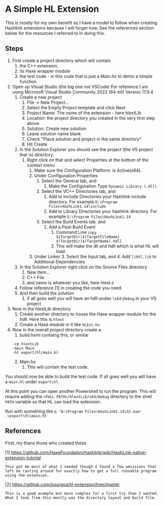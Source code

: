 # A Simple HL Extension

This is mostly for my own benefit so I have a model to follow when creating Hashlink extensions because I will forget how.
See the references section below for the resources I referred to in doing this.

## Steps

   1. First create a project directory which will contain
      1. the C++ extension,
      2. its Haxe wrapper module
      3. the test code - in this code that is just a Main.hx to demo a simple function
   2. Open up Visual Studio (the big one not VSCode) 
        For reference I am using Microsoft Visual Studio Community 2022 (64-bit) Version 17.0.4
      1. Create a new project
         1. File -> New Project...
         2. Select the Empty Project template and click Next
         3. Project Name: The name of the extension - here hlextLib
         4. Location: the project directory you created in the very first step above
         5. Solution: Create new solution
         6. Leave solution name blank
         7. Check "Place solution and project in the same directory"
         8. Hit Create
      2. In the Solution Explorer you should see the project (the VS project that is) directory.
         1. Right click on that and select Properties at the bottom of the context menu
            1. Make sure the Configuration Platform: is Active(x64).
            2. Under Configuration Properties
               1. Select the General tab, and
                  1. Make the Configuration Type `Dynamic Library (.dll)`
               2. Select the VC++ Directories tab, and
                  1. Add to Include Directories your Hashlink include directory. For example `D:\Program Files\HashLink1.14\include`
                  2. Add to Library Directories your hashlink directory. For example `D:\Program Files\HashLink1.14`
               4. Select the Build Events tab, and
                  1. Add a Post-Build Event
                     1. Command Line `copy $(TargetDir)$(TargetFileName)  $(TargetDir)$(TargetName).hdll `
                     2. This will make the dll and hdll which is what HL will load.
            3. Under Linker
               3. Select the Input tab, and
               4. Add `libhl.lib` to Additional Dependencies
      3. In the Solution Explorer right click on the Source Files directory
         1. New Item...
         2. C++ File
         3. and name is whatever you like, here hlext.c
      4. Follow reference [1] in creating the code you need.
      5. And then build the solution
         1. if all goes well you will have an hdll undex `\x64\Debug` in your VS project
   3. Now in the hlextLib directory
      1. Create another directory to house the Haxe wrapper module for the hdll. Here this is `hlext`
      2. Create a Haxe module in it like `HLExt.hx`
   4. Now in the overall project directory create a
      1. build.hxml containg this, or similar
        ```
        -cp hlextLib
        -main Main
        -hl export/hl/main.hl
        ```
      2. Main.hx
         1. This will contain the test code.
   
You should now be able to build the test code. If all goes well you will have a `main.hl`  under `export\hl`.

At this point you can open another Powershell to run the program. This will require adding the `<FULL PATH>/hlextLib/x64/Debug` directory to the shell `PATH` variable so that HL can load the extension.

Run with something like `& 'D:\Program Files\HashLink1.14\hl.exe' .\export\hl\main.hl`


## References

First, my thanx those who created these.

[1] https://github.com/HaxeFoundation/hashlink/wiki/HashLink-native-extension-tutorial

    This got me most of what I needed though I found a few omissions that left me casting around for exactly how to get a full runnable program using the extension.

[2] https://github.com/josuigoa/hl-extension/tree/master

    This is a good example but more complex for a first try than I wanted. What I took from this mostly was the directory layout and build file.